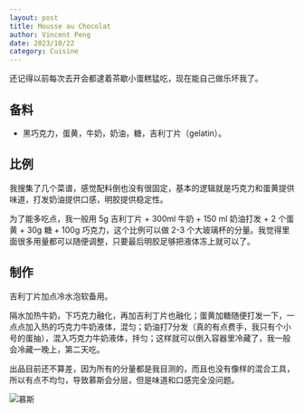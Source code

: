 ```yaml
---
layout: post
title: Mousse au Chocolat
author: Vincent Peng
date: 2023/10/22
category: Cuisine
---
```


还记得以前每次去开会都逮着茶歇小蛋糕猛吃，现在能自己做乐坏我了。

## 备料

-   黑巧克力，蛋黄，牛奶，奶油，糖，吉利丁片（gelatin）。

## 比例

我搜集了几个菜谱，感觉配料倒也没有很固定，基本的逻辑就是巧克力和蛋黄提供味道，打发奶油提供口感，明胶提供稳定性。

为了能多吃点，我一般用 5g 吉利丁片 + 300ml 牛奶 + 150 ml 奶油打发 + 2 个蛋黄 + 30g 糖 + 100g 巧克力，这个比例可以做 2-3 个大玻璃杯的分量。我觉得里面很多用量都可以随便调整，只要最后明胶足够把液体冻上就可以了。

## 制作

吉利丁片加点冷水泡软备用。

隔水加热牛奶，下巧克力融化，再加吉利丁片也融化；蛋黄加糖随便打发一下，一点点加入热的巧克力牛奶液体，混匀；奶油打7分发（真的有点费手，我只有个小号的蛋抽），混入巧克力牛奶液体，拌匀；这样就可以倒入容器里冷藏了，我一般会冷藏一晚上，第二天吃。

出品目前还不算差，因为所有的分量都是我目测的，而且也没有像样的混合工具，所以有点不均匀，导致慕斯会分层，但是味道和口感完全没问题。

![慕斯]({{site.baseurl}}/assets/photos/cuisine/mousse.jpg)
